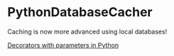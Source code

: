 # PythonDatabaseCacher
Caching is now more advanced using local databases!

[Decorators with parameters in Python](https://www.geeksforgeeks.org/decorators-with-parameters-in-python/)
